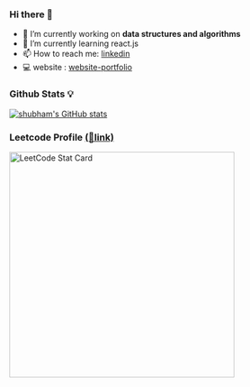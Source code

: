 ### Hi there 👋


- 🔭 I’m currently working on **data structures and algorithms**
- 🌱 I’m currently learning react.js
- 📫 How to reach me: [linkedin](https://www.linkedin.com/in/shubhamaw/)
- 💻 website : [website-portfolio](https://portfolio-website-shubhamaw.vercel.app/)
### Github Stats 💡
[![shubham's GitHub stats](https://github-readme-stats.vercel.app/api?username=shubhamAW&theme=dark)](https://github.com/anuraghazra/github-readme-stats)

### Leetcode Profile [(🔗link)](https://leetcode.com/waykarshubham/)

<a href="https://github.com/KnlnKS/leetcode-stats">
  <img alt="LeetCode Stat Card" src="https://apu5rh8gxk.execute-api.us-east-1.amazonaws.com/default/leetcode-stats?username=waykarshubham&theme=dark" width="400" &theme="dark"/>
</a>
